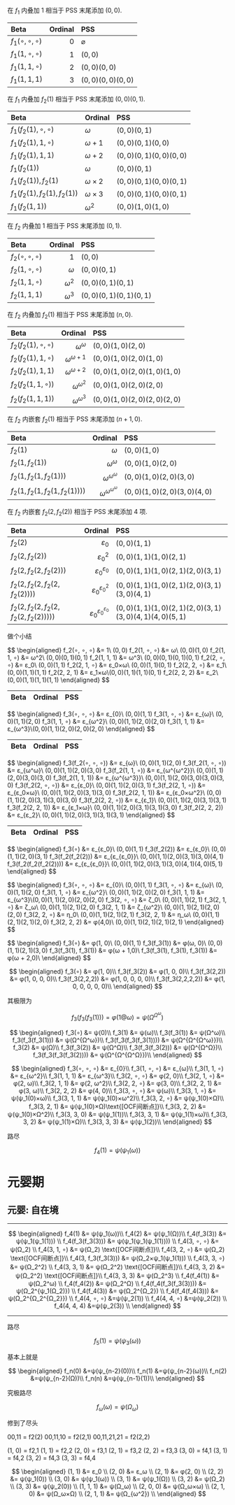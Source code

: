 在 $f_1$ 内叠加 $1$ 相当于 PSS 末尾添加 $(0, 0)$.

| Beta           | Ordinal | PSS                  | 
|:---------------|--------:|:---------------------|
| $f_1(∘, ∘, ∘)$ |     $0$ | $\varnothing$        |
| $f_1(1, ∘, ∘)$ |     $1$ | $(0, 0)$             |
| $f_1(1, 1, ∘)$ |     $2$ | $(0, 0)(0, 0)$       |
| $f_1(1, 1, 1)$ |     $3$ | $(0, 0)(0, 0)(0, 0)$ |

在 $f_1$ 内叠加 $f_2(1)$ 相当于 PSS 末尾添加 $(0, 0)(0, 1)$.

| Beta                         | Ordinal | PSS                        | 
|:-----------------------------|:--------|:---------------------------|
| $f_1(f_2(1), ∘, ∘)$          | $ω$     | $(0, 0)(0, 1)$             |
| $f_1(f_2(1), 1, ∘)$          | $ω+1$   | $(0, 0)(0, 1)(0, 0)$       |
| $f_1(f_2(1), 1, 1)$          | $ω+2$   | $(0, 0)(0, 1)(0, 0)(0, 0)$ |
| $f_1(f_2(1))$                | $ω$     | $(0, 0)(0, 1)$             |
| $f_1(f_2(1)), f_2(1)$        | $ω×2$   | $(0, 0)(0, 1)(0, 0)(0, 1)$ |
| $f_1(f_2(1), f_2(1),f_2(1))$ | $ω×3$   | $(0, 0)(0, 1)(0, 0)(0, 1)$ |
| $f_1(f_2(1, 1))$             | $ω^2$   | $(0, 0)(1, 0)(1, 0)$       |

在 $f_2$ 内叠加 $1$ 相当于 PSS 末尾添加 $(0, 1)$.

| Beta           | Ordinal | PSS                        |
|:---------------|--------:|:---------------------------|
| $f_2(∘, ∘, ∘)$ |     $1$ | $(0, 0)$                   |
| $f_2(1, ∘, ∘)$ |     $ω$ | $(0, 0)(0, 1)$             |
| $f_2(1, 1, ∘)$ |   $ω^2$ | $(0, 0)(0, 1)(0, 1)$       |
| $f_2(1, 1, 1)$ |   $ω^3$ | $(0, 0)(0, 1)(0, 1)(0, 1)$ |

在 $f_2$ 内叠加 $f_2(1)$ 相当于 PSS 末尾添加 $(n, 0)$.

| Beta                |   Ordinal | PSS                              |
|:--------------------|----------:|:---------------------------------|
| $f_2(f_2(1), ∘, ∘)$ |     $ω^ω$ | $(0, 0)(1, 0)(2, 0)$             |
| $f_2(f_2(1), 1, ∘)$ | $ω^{ω+1}$ | $(0, 0)(1, 0)(2, 0)(1, 0)$       |
| $f_2(f_2(1), 1, 1)$ | $ω^{ω+2}$ | $(0, 0)(1, 0)(2, 0)(1, 0)(1, 0)$ |
| $f_2(f_2(1, 1, ∘))$ | $ω^{ω^2}$ | $(0, 0)(1, 0)(2, 0)(2, 0)$       |
| $f_2(f_2(1, 1, 1))$ | $ω^{ω^3}$ | $(0, 0)(1, 0)(2, 0)(2, 0)(2, 0)$ |

在 $f_2$ 内嵌套 $f_2(1)$ 相当于 PSS 末尾添加 $(n + 1, 0)$.

| Beta                             |       Ordinal | PSS                              |
|:---------------------------------|--------------:|:---------------------------------|
| $f_2(1)$                         |           $ω$ | $(0, 0)(1, 0)$                   |
| $f_2(1, f_2(1))$                 |         $ω^ω$ | $(0, 0)(1, 0)(2, 0)$             |
| $f_2(1, f_2(1, f_2(1)))$         |     $ω^{ω^ω}$ | $(0, 0)(1, 0)(2, 0)(3, 0)$       |
| $f_2(1, f_2(1, f_2(1, f_2(1))))$ | $ω^{ω^{ω^ω}}$ | $(0, 0)(1, 0)(2, 0)(3, 0)(4, 0)$ |

在 $f_2$ 内嵌套 $f_2(2, f_2(2))$ 相当于 PSS 末尾添加 $4$ 项.

| Beta                                     |           Ordinal | PSS                                                            |
|:-----------------------------------------|------------------:|:---------------------------------------------------------------|
| $f_2(2)$                                 |             $ε_0$ | $(0, 0)(1, 1)$                                                 |
| $f_2(2, f_2(2))$                         |           $ε_0^2$ | $(0, 0)(1, 1)(1, 0)(2, 1)$                                     |
| $f_2(2, f_2(2, f_2(2)))$                 |       $ε_0^{ε_0}$ | $(0, 0)(1, 1)(1, 0)(2, 1)(2, 0)(3, 1)$                         |
| $f_2(2, f_2(2, f_2(2, f_2(2))))$         |     $ε_0^{ε_0^2}$ | $(0, 0)(1, 1)(1, 0)(2, 1)(2, 0)(3, 1)(3, 0)(4, 1)$             |
| $f_2(2, f_2(2, f_2(2, f_2(2, f_2(2)))))$ | $ε_0^{ε_0^{ε_0}}$ | $(0, 0)(1, 1)(1, 0)(2, 1)(2, 0)(3, 1)(3, 0)(4, 1)(4, 0)(5, 1)$ |


做个小结 


$$
\begin{aligned}
f_2(∘, ∘, ∘) &= 1\\ $(0, 0)$
f_2(1, ∘, ∘) &= ω\\  $(0, 0)(1, 0)$
f_2(1, 1, ∘) &= ω^2\\ $(0, 0)(0, 1)(0, 1)$
f_2(1, 1, 1) &= ω^3\\ $(0, 0)(0, 1)(0, 1)(0, 1)$
f_2(2, ∘, ∘) &= ε_0\\ $(0, 0)(1, 1)$
f_2(2, 1, ∘) &= ε_0×ω\\ $(0, 0)(1, 1)(0, 1)$
f_2(2, 2, ∘) &= ε_1\\  $(0, 0)(1, 1)(1, 1)$
f_2(2, 2, 1) &= ε_1×ω\\$(0, 0)(1, 1)(1, 1)(0, 1)$
f_2(2, 2, 2) &= ε_2\\ $(0, 0)(1, 1)(1, 1)(1, 1)$
\end{aligned}
$$

| Beta                                     |           Ordinal | PSS                                                            |
|:-----------------------------------------|------------------:|:---------------------------------------------------------------|

$$
\begin{aligned}
f_3(∘, ∘, ∘) &= ε_{0}\\ $(0, 0)(1, 1)$
f_3(1, ∘, ∘) &= ε_{ω}\\ $(0, 0)(1, 1)(2, 0)$
f_3(1, 1, ∘) &= ε_{ω^2}\\ $(0, 0)(1, 1)(2, 0)(2, 0)$
f_3(1, 1, 1) &= ε_{ω^3}\\$(0, 0)(1, 1)(2, 0)(2, 0)(2, 0)$
\end{aligned}
$$

| Beta                                     |           Ordinal | PSS                                                            |
|:-----------------------------------------|------------------:|:---------------------------------------------------------------|

$$
\begin{aligned}
f_3(f_2(∘, ∘, ∘)) &= ε_{ω}\\ $(0, 0)(1, 1)(2, 0)$
f_3(f_2(1, ∘, ∘)) &= ε_{ω^ω}\\ $(0, 0)(1, 1)(2, 0)(3, 0)$
f_3(f_2(1, 1, ∘)) &= ε_{ω^{ω^2}}\\ $(0, 0)(1, 1)(2, 0)(3, 0)(3, 0)$
f_3(f_2(1, 1, 1)) &= ε_{ω^{ω^3}}\\ $(0, 0)(1, 1)(2, 0)(3, 0)(3, 0)(3, 0)$
f_3(f_2(2, ∘, ∘)) &= ε_{ε_0}\\ $(0, 0)(1, 1)(2, 0)(3, 1)$
f_3(f_2(2, 1, ∘)) &= ε_{ε_0×ω}\\ $(0, 0)(1, 1)(2, 0)(3, 1)(3, 0)$
f_3(f_2(2, 1, 1)) &= ε_{ε_0×ω^2}\\ $(0, 0)(1, 1)(2, 0)(3, 1)(3, 0)(3, 0)$
f_3(f_2(2, 2, ∘)) &= ε_{ε_1}\\ $(0, 0)(1, 1)(2, 0)(3, 1)(3, 1)$
f_3(f_2(2, 2, 1)) &= ε_{ε_1×ω}\\ $(0, 0)(1, 1)(2, 0)(3, 1)(3, 1)(3, 0)$
f_3(f_2(2, 2, 2)) &= ε_{ε_2}\\ $(0, 0)(1, 1)(2, 0)(3, 1)(3, 1)(3, 1)$
\end{aligned}
$$


| Beta                                     |           Ordinal | PSS                                                            |
|:-----------------------------------------|------------------:|:---------------------------------------------------------------|


$$
\begin{aligned}
f_3(∘) &= ε_{ε_0}\\ $(0, 0)(1, 1)$
f_3(f_2(2)) &= ε_{ε_0}\\ $(0, 0)(1, 1)(2, 0)(3, 1)$
f_3(f_2(f_2(2))) &= ε_{ε_{ε_0}}\\ $(0, 0)(1, 1)(2, 0)(3, 1)(3, 0)(4, 1)$
f_3(f_2(f_2(f_2(2)))) &= ε_{ε_{ε_0}}\\ $(0, 0)(1, 1)(2, 0)(3, 1)(3, 0)(4, 1)(4, 0)(5, 1)$
\end{aligned}
$$



$$
\begin{aligned}
f_3(∘, ∘, ∘) &= ε_{0}\\ $(0, 0)(1, 1)$
f_3(1, ∘, ∘) &= ε_{ω}\\ $(0, 0)(1, 1)(2, 0)$
f_3(1, 1, ∘) &= ε_{ω^2}\\ $(0, 0)(1, 1)(2, 0)(2, 0)$
f_3(1, 1, 1) &= ε_{ω^3}\\$(0, 0)(1, 1)(2, 0)(2, 0)(2, 0)$
f_3(2, ∘, ∘) &= ζ_0\\ $(0, 0)(1, 1)(2, 1)$
f_3(2, 1, ∘) &= ζ_ω\\ $(0, 0)(1, 1)(2, 1)(2, 0)$
f_3(2, 1, 1) &= ζ_{ω^2}\\ $(0, 0)(1, 1)(2, 1)(2, 0)(2, 0)$
f_3(2, 2, ∘) &= η_0\\ $(0, 0)(1, 1)(2, 1)(2, 1)$
f_3(2, 2, 1) &= η_ω\\ $(0, 0)(1, 1)(2, 1)(2, 1)(2, 0)$
f_3(2, 2, 2) &= φ(4,0)\\ $(0, 0)(1, 1)(2, 1)(2, 1)(2, 1)$
\end{aligned}
$$


$$
\begin{aligned}
f_3(∘)              &= φ(1, 0)\\ $(0, 0)(1, 1)$
f_3(f_3(1))         &= φ(ω, 0)\\ $(0, 0)(1, 1)(2, 1)(3, 0)$
f_3(f_3(1), f_3(1)) &= φ(ω + 1,0)\\
f_3(f_3(1), f_3(1), f_3(1)) &= φ(ω + 2,0)\\
\end{aligned}
$$

$$
\begin{aligned}
f_3(∘)    &= φ(1, 0)\\
f_3(f_3(2))       &= φ(1, 0, 0)\\
f_3(f_3(2,2))     &= φ(1, 0, 0, 0)\\
f_3(f_3(2,2,2))   &= φ(1, 0, 0, 0, 0)\\
f_3(f_3(2,2,2,2)) &= φ(1, 0, 0, 0, 0, 0)\\
\end{aligned}
$$

其极限为

$$
f_3(f_3(f_3(1))) = φ(1@ω) = ψ(Ω^{Ω^ω})
$$

$$
\begin{aligned}
f_3(∘)                     &= ψ(0)\\
f_3(1)                     &= ψ(ω)\\
f_3(f_3(1))                &= ψ(Ω^ω)\\
f_3(f_3(f_3(1)))           &= ψ(Ω^{Ω^ω})\\
f_3(f_3(f_3(f_3(1))))      &= ψ(Ω^{Ω^{Ω^ω}})\\
f_3(2)                     &= ψ(Ω)\\
f_3(f_3(2))                &= ψ(Ω^Ω)\\
f_3(f_3(f_3(2)))           &= ψ(Ω^{Ω^Ω})\\
f_3(f_3(f_3(f_3(2))))      &= ψ(Ω^{Ω^{Ω^Ω}})\\
\end{aligned}
$$


$$
\begin{aligned}
f_3(∘, ∘, ∘) &= ε_{0}\\
f_3(1, ∘, ∘) &= ε_{ω}\\
f_3(1, 1, ∘) &= ε_{ω^2}\\
f_3(1, 1, 1) &= ε_{ω^3}\\
f_3(2, ∘, ∘) &= φ(2, 0)\\
f_3(2, 1, ∘) &= φ(2, ω)\\
f_3(2, 1, 1) &= φ(2, ω^2)\\
f_3(2, 2, ∘) &= φ(3, 0)\\
f_3(2, 2, 1) &= φ(3, ω)\\
f_3(2, 2, 2) &= φ(4, 0)\\
f_3(3, ∘, ∘) &= ψ(ω)\\
f_3(3, 1, ∘) &= ψ(ψ_1(0)×ω)\\
f_3(3, 1, 1) &= ψ(ψ_1(0)×ω^2)\\
f_3(3, 2, ∘) &= ψ(ψ_1(0)×Ω)\\
f_3(3, 2, 1) &= ψ(ψ_1(0)×Ω)\text{[OCF间断点]}\\
f_3(3, 2, 2) &= ψ(ψ_1(0)×Ω^2)\\
f_3(3, 3, 0) &= ψ(ψ_1(1))\\
f_3(3, 3, 1) &= ψ(ψ_1(1)×ω)\\
f_3(3, 3, 2) &= ψ(ψ_1(1)×Ω)\\
f_3(3, 3, 3) &= ψ(ψ_1(2))\\
\end{aligned}
$$

路尽

$$f_4(1)=ψ(ψ_1(ω))$$

# 元婴期

## 元婴: 自在境

---

$$
\begin{aligned}
f_4(1) &= ψ(ψ_1(ω))\\
f_4(2) &= ψ(ψ_1(Ω))\\
f_4(f_3(3)) &= ψ(ψ_1(ψ_1(1))) \\
f_4(f_3(f_3(3))) &= ψ(ψ_1(ψ_1(ψ_1(1)))) \\
f_4(3, ∘, ∘) &= ψ(Ω_2) \\
f_4(3, 1, ∘) &= ψ(Ω_2) \text{[OCF间断点]}\\
f_4(3, 2, ∘) &= ψ(Ω_2) \text{[OCF间断点]}\\
f_4(3, f_3(f_3(3))) &= ψ(Ω_2×ψ_1(ψ_1(1))) \\
f_4(3, 3, ∘) &= ψ(Ω_2^2) \\
f_4(3, 3, 1) &= ψ(Ω_2^2) \text{[OCF间断点]}\\
f_4(3, 3, 2) &= ψ(Ω_2^2) \text{[OCF间断点]}\\
f_4(3, 3, 3) &= ψ(Ω_2^3) \\
f_4(f_4(1)) &= ψ(Ω_2^ω) \\
f_4(f_4(2)) &= ψ(Ω_2^Ω) \\
f_4(f_4(f_3(f_3(3)))) &= ψ(Ω_2^{ψ_1(Ω_2)}) \\
f_4(f_4(3)) &= ψ(Ω_2^{Ω_2}) \\
f_4(f_4(f_4(3))) &= ψ(Ω_2^{Ω_2^{Ω_2}}) \\
f_4(4, ∘, ∘) &=ψ(ψ_2(1)) \\
f_4(4, 4, ∘) &=ψ(ψ_2(2)) \\
f_4(4, 4, 4) &=ψ(ψ_2(3)) \\
\end{aligned}
$$



---

路尽

$$f_5(1)=ψ(ψ_3(ω))$$

基本上就是

$$
\begin{aligned}
f_n(0)  &=ψ(ψ_{n-2}(0))\\
f_n(1)  &=ψ(ψ_{n-2}(ω))\\
f_n(2)  &=ψ(ψ_{n-2}(Ω))\\
f_n(n)  &=ψ(ψ_{n-1}(1))\\
\end{aligned}
$$

究极路尽

$$f_ω(ω)=ψ(Ω_ω)$$

修到了尽头

00,11 = f2(2)
00,11,10 = f2(2,1)
00,11,21,21 = f2(2,2)

(1, 0) = f2,1
(1, 1) = f2,2
(2, 0) = f3,1
(2, 1) = f3,2
(2, 2) = f3,3
(3, 0) = f4,1
(3, 1) = f4,2
(3, 2) = f4,3
(3, 3) = f4,4

$$
\begin{aligned}
(1, 1) &= ε_0 \\
(2, 0) &= ε_ω \\
(2, 1) &= φ(2, 0) \\
(2, 2) &= ψ(ψ_1(0)) \\
(3, 0) &= ψ(ψ_1(ω)) \\
(3, 1) &= ψ(ψ_1(Ω)) \\
(3, 2) &= ψ(Ω_2) \\
(3, 3) &= ψ(ψ_2(0)) \\
(1, 1, 1) &= ψ(Ω_ω) \\
(2, 0, 0) &= ψ(Ω_ω×ω) \\
(2, 1, 0) &= ψ(Ω_ω×Ω) \\
(2, 1, 1) &= ψ(Ω_{ω^2}) \\
\end{aligned}
$$
